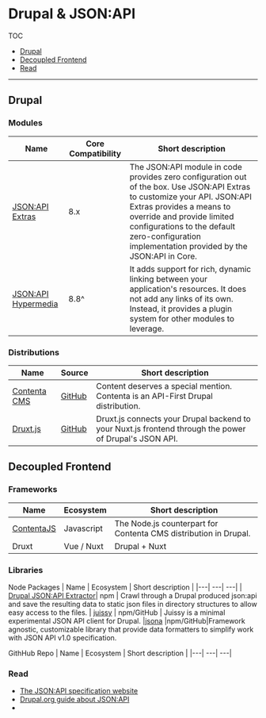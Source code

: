 # Drupal & JSON:API

TOC

- [Drupal](#drupal)
- [Decoupled Frontend](#decoupled-frontend)
- [Read](#read)

---

## Drupal

### Modules

| Name | Core Compatibility | Short description |
|---| ---| ---|
|[JSON:API Extras](https://www.drupal.org/project/jsonapi_extras)| 8.x | The JSON:API module in code provides zero configuration out of the box. Use JSON:API Extras to customize your API. JSON:API Extras provides a means to override and provide limited configurations to the default zero-configuration implementation provided by the JSON:API in Core.
|[JSON:API Hypermedia](https://www.drupal.org/project/jsonapi_hypermedia)|8.8^|It adds support for rich, dynamic linking between your application's resources. It does not add any links of its own. Instead, it provides a plugin system for other modules to leverage.



### Distributions

| Name | Source | Short description |
|---| ---| ---|
| [Contenta CMS](http://www.contentacms.org/) | [GitHub](https://github.com/contentacms) | Content deserves a special mention. Contenta is an API-First Drupal distribution.
| [Druxt.js](https://github.com/druxt/druxt.js)| [GitHub](https://github.com/druxt/druxt.js) | Druxt.js connects your Drupal backend to your Nuxt.js frontend through the power of Drupal's JSON API.
## Decoupled Frontend

### Frameworks

| Name | Ecosystem | Short description |
|---| ---| ---|
| [ContentaJS](https://github.com/contentacms/contentajs) | Javascript | The Node.js counterpart for Contenta CMS distribution in Drupal.
| Druxt | Vue / Nuxt | Drupal + Nuxt

### Libraries

Node Packages
| Name | Ecosystem | Short description |
|---| ---| ---|
| [Drupal JSON:API Extractor](https://www.npmjs.com/package/drupal-jsonapi-extractor)| npm | Crawl through a Drupal produced json:api and save the resulting data to static json files in directory structures to allow easy access to the files.
| [juissy](https://www.npmjs.com/package/juissy) | npm/GitHub | Juissy is a minimal experimental JSON API client for Drupal.
|[jsona](https://www.npmjs.com/package/jsona) |npm/GitHub|Framework agnostic, customizable library that provide data formatters to simplify work with JSON API v1.0 specification.




GithHub Repo
| Name | Ecosystem | Short description |
|---| ---| ---|



### Read

- [The JSON:API specification website](https://jsonapi.org/)
- [Drupal.org guide about JSON:API](https://www.drupal.org/docs/core-modules-and-themes/core-modules/jsonapi-module/jsonapi)
- 



